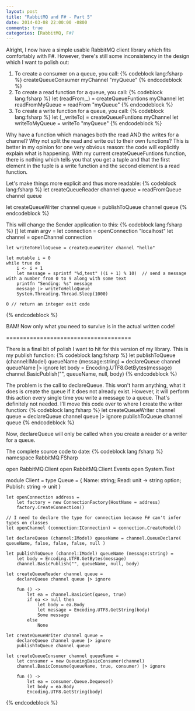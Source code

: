 ```yaml
---
layout: post
title: "RabbitMQ and F# - Part 5"
date: 2014-03-08 22:00:00 -0800
comments: true
categories: [RabbitMQ, F#]
---
```

Alright, I now have a simple usable RabbitMQ client library which fits comfortably with F#.  However, there's still some inconsistency in the design which I want to polish out:

1. To create a consumer on a  queue, you call:
{% codeblock lang:fsharp %}
createQueueConsumer myChannel "myQueue"
{% endcodeblock %}
2. To create a read function for a queue, you call:
{% codeblock lang:fsharp %}
let (readFrom,_) = createQueueFuntions myChannel
let readFromMyQueue = readFrom "myQueue"
{% endcodeblock %}
3. To create a write function for a queue, you call:
{% codeblock lang:fsharp %}
let (_,writeTo) = createQueueFuntions myChannel
let writeToMyQueue = writeTo "myQueue"
{% endcodeblock %}
		
Why have a function which manages both the read AND the writes for a channel?  Why not split the read and write out to their own functions?  This is better in my opinion for one very obvious reason:  the code will explicitly explain what is happening.  With my current createQueueFuntions  function, there is nothing which tells you that you get a tuple and that the first element in the tuple is a write function and the second element is a read function.
<!-- more -->

Let's make things more explicit and thus more readable:
{% codeblock lang:fsharp %}
let createQueueReader channel queue = 
    readFromQueue channel queue

let createQueueWriter channel queue =
    publishToQueue channel queue
{% endcodeblock %}

This will change the Sender application to this:
{% codeblock lang:fsharp %}
[<EntryPoint>]
let main argv = 
    let connection = openConnection "localhost"
    let channel = openChannel connection
    
    let writeToHelloQueue = createQueueWriter channel "hello"

    let mutable i = 0
    while true do
        i <- i + 1
        let message = sprintf "%d,test" ((i + 1) % 10)  // send a message with a number from 0 to 9 along with some text
        printfn "Sending: %s" message
        message |> writeToHelloQueue
        System.Threading.Thread.Sleep(1000)

    0 // return an integer exit code
{% endcodeblock %}

BAM!  Now only what you need to survive is in the actual written code!

=====================================

There is a final bit of polish I want to hit for this version of my library.  This is my publish function:
{% codeblock lang:fsharp %}
let publishToQueue (channel:IModel) queueName (message:string) =
    declareQueue channel queueName |> ignore
    let body = Encoding.UTF8.GetBytes(message)
    channel.BasicPublish("", queueName, null, body)
{% endcodeblock %}

The problem is the call to declareQueue.  This won't harm anything, what it does is create the queue if it does not already exist.  However, it will perform this action every single time you write a message to a queue.  That's definitely not needed.  I'll move this code over to where I create the writer function:
{% codeblock lang:fsharp %}
let createQueueWriter channel queue =
    declareQueue channel queue |> ignore
    publishToQueue channel queue
{% endcodeblock %}

Now, declareQueue will only be called when you create a reader or a writer for a queue.

The complete source code to date:
{% codeblock lang:fsharp %}
namespace RabbitMQ.FSharp

open RabbitMQ.Client
open RabbitMQ.Client.Events
open System.Text

module Client =
    type Queue = { Name: string; Read: unit -> string option; Publish: string -> unit }

    let openConnection address = 
        let factory = new ConnectionFactory(HostName = address)
        factory.CreateConnection()

    // I need to declare the type for connection because F# can't infer types on classes
    let openChannel (connection:IConnection) = connection.CreateModel()

    let declareQueue (channel:IModel) queueName = channel.QueueDeclare( queueName, false, false, false, null )

    let publishToQueue (channel:IModel) queueName (message:string) =
        let body = Encoding.UTF8.GetBytes(message)
        channel.BasicPublish("", queueName, null, body)
        
    let createQueueReader channel queue = 
        declareQueue channel queue |> ignore
        
        fun () -> 
            let ea = channel.BasicGet(queue, true)
            if ea <> null then
                let body = ea.Body
                let message = Encoding.UTF8.GetString(body)
                Some message
            else
                None

    let createQueueWriter channel queue =
        declareQueue channel queue |> ignore
        publishToQueue channel queue

    let createQueueConsumer channel queueName =
        let consumer = new QueueingBasicConsumer(channel) 
        channel.BasicConsume(queueName, true, consumer) |> ignore

        fun () ->
            let ea = consumer.Queue.Dequeue()
            let body = ea.Body
            Encoding.UTF8.GetString(body)
{% endcodeblock %}